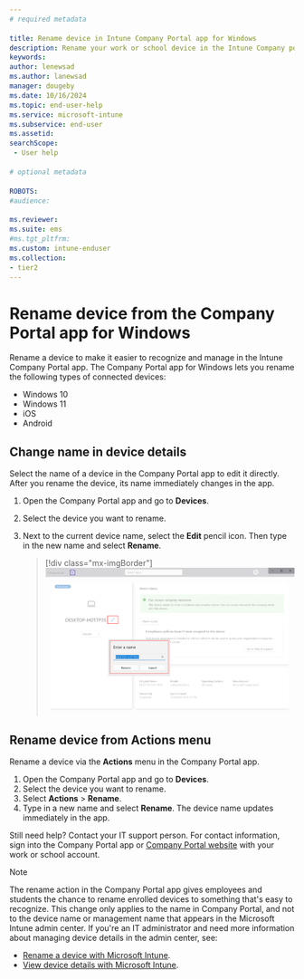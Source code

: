 ```yaml
---
# required metadata

title: Rename device in Intune Company Portal app for Windows 
description: Rename your work or school device in the Intune Company portal app for Windows. 
keywords:
author: lenewsad
ms.author: lanewsad
manager: dougeby
ms.date: 10/16/2024
ms.topic: end-user-help
ms.service: microsoft-intune
ms.subservice: end-user
ms.assetid: 
searchScope:
 - User help

# optional metadata

ROBOTS:  
#audience:

ms.reviewer: 
ms.suite: ems
#ms.tgt_pltfrm:
ms.custom: intune-enduser
ms.collection:
- tier2
---
```


# Rename device from the Company Portal app for Windows  

Rename a device to make it easier to recognize and manage in the Intune Company Portal app. The Company Portal app for Windows lets you rename the following types of connected devices:  

* Windows 10
* Windows 11  
* iOS
* Android  

## Change name in device details   

Select the name of a device in the Company Portal app to edit it directly. After you rename the device, its name immediately changes in the app.    

1. Open the Company Portal app and go to **Devices**.  
2. Select the device you want to rename.
3. Next to the current device name, select the **Edit** pencil icon. Then type in the new name and select **Rename**. 

   > [!div class="mx-imgBorder"]
   > ![Example screenshot of the Company Portal app for Windows highlighting the edit pencil icon and rename settings.](./media/check-device-access-windows-cpapp/company-portal-windows-rename.png)  

## Rename device from Actions menu   

Rename a device via the **Actions** menu in the Company Portal app. 

1. Open the Company Portal app and go to **Devices**.
2. Select the device you want to rename.  
2. Select **Actions** > **Rename**.   
3. Type in a new name and select **Rename**. The device name updates immediately in the app.  

Still need help? Contact your IT support person. For contact information, sign into the Company Portal app or [Company Portal website](https://go.microsoft.com/fwlink/?linkid=2010980) with your work or school account. 

>[!NOTE]
>The rename action in the Company Portal app gives employees and students the chance to rename enrolled devices to something that's easy to recognize. This change only applies to the name in Company Portal, and not to the device name or management name that appears in the Microsoft Intune admin center. If you're an IT administrator and need more information about managing device details in the admin center, see:  
>
>- [Rename a device with Microsoft Intune](../remote-actions/device-rename.md).
>- [View device details with Microsoft Intune](../remote-actions/device-inventory.md#hardware-device-details).
